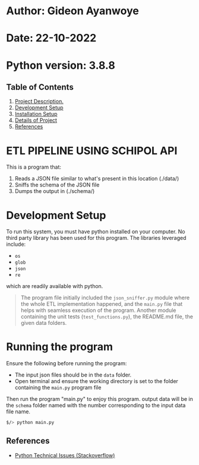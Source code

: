 

# Author: Gideon Ayanwoye
# Date: 22-10-2022
# Python version: 3.8.8

## Table of Contents
1. [ Project Description. ](#desc)
2. [ Development Setup ](#setup)
3. [ Installation Setup ](#installation)
4. [ Details of Project ](#dcue)
5. [ References ](#ref)

<a name="desc"></a>
# ETL PIPELINE USING SCHIPOL API

This is a program that:
1. Reads a JSON file similar to what's present in this location (./data/)
2. Sniffs the schema of the JSON file
3. Dumps the output in (./schema/)


<a name="setup"></a>

# Development Setup
To run this system, you must have python installed on your computer.
No third party library has been used for this program. The libraries leveraged include:
* `os`
* `glob`
* `json`
* `re`

which are readily available with python.

> The program file initially included the `json_sniffer.py` module where the whole ETL implementation happened, 
> and the `main.py` file that helps with seamless execution of the program. Another module containing the 
> unit tests (`test_functions.py`), the README.md file, the given data folders.

<a name="installation"></a>
# Running the program
Ensure the following before running the program:
* The input json files should be in the `data` folder.
* Open terminal and ensure the working directory is set to the folder containing the `main.py` program file

Then run the program "main.py" to enjoy this program. output data will be in the `schema` folder named with the number corresponding to the input data file name. 

```bash
$/> python main.py
```

<a name="ref"></a>
## References

- [Python Technical Issues (Stackoverflow)](https://stackoverflow.com/)

